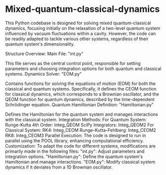# Mixed-quantum-classical-dynamics

This Python codebase is designed for solving mixed quantum-classical dynamics, focusing initially on the relaxation of a two-level quantum system influenced by vacuum fluctuations within a cavity. However, the code can be readily adapted to tackle various other systems, regardless of their quantum system's dimensionality.

Structure Overview:
Main File: "int.py"

This file serves as the central control point, responsible for setting parameters and choosing integration options for both quantum and classical systems.
Dynamics Solver: "EOM.py"

Contains functions for solving the equations of motion (EOM) for both the classical and quantum systems.
Specifically, it defines the CEOM function for classical dynamics, which corresponds to a Brownian oscillator, and the QEOM function for quantum dynamics, described by the time-dependent Schrödinger equation.
Quantum Hamiltonian Definition: "Hamiltonian.py"

Defines the Hamiltonian for the quantum system and manages interactions with the classical system.
Integration Methods:
For Quantum System:
Runge-Kutta 4th Order: Integ_QEOM
SciPy Integrators: Integ_QEOM2
For Classical System:
RK4: Integ_CEOM
Runge–Kutta–Fehlberg: Integ_CEOM2
RK8: Integ_CEOM3
Parallel Execution:
The code is designed to run in parallel using the POOL library, enhancing computational efficiency.
Customization:
To adapt the code for different systems, modifications are primarily made in the following files:
"int.py": Adjust parameters and integration options.
"Hamiltonian.py": Define the quantum system's Hamiltonian and manage interactions.
"EOM.py": Modify classical system dynamics if it deviates from a 1D Brownian oscillator.
